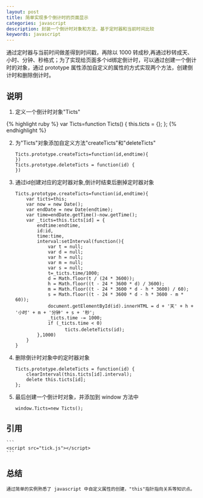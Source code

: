 ```yaml
---
layout: post
title: 简单实现多个倒计时的页面显示
categories: javascript
description: 封装一个倒计时对象和方法，基于定时器和当前时间比较
keywords: javascript
---
```


通过定时器与当前时间做差得到时间戳，再除以 1000 转成秒,再通过秒转成天、小时、分钟、秒格式；为了实现给页面多个id绑定倒计时，可以通过创建一个倒计时的对象，通过 prototype 属性添加自定义的属性的方式实现两个方法，创建倒计时和删除倒计时。

## 说明

1. 定义一个倒计时对象"Ticts"

{% highlight ruby %}
	var Ticts=function Ticts() {
	    this.ticts = {}; 
	};
{% endhighlight %}

2. 为"Ticts"对象添加自定义方法"createTicts"和"deleteTicts"

	```
	Ticts.prototype.createTicts=function(id,endtime){
	})
	Ticts.prototype.deleteTicts = function(id) {
	})
	```
3. 通过id创建对应的定时器对象,倒计时结束后删掉定时器对象

	```
	Ticts.prototype.createTicts=function(id,endtime){
	    var ticts=this;
	    var now = new Date();
	    var endDate = new Date(endtime);
	    var time=endDate.getTime()-now.getTime();
	    var _ticts=this.ticts[id] = {
	        endtime:endtime,
	        id:id,
	        time:time,
	        interval:setInterval(function(){
	            var t = null;
	            var d = null;
	            var h = null;
	            var m = null;
	            var s = null;
	            t=_ticts.time/1000;
	            d = Math.floor(t / (24 * 3600));
	            h = Math.floor((t - 24 * 3600 * d) / 3600);
	            m = Math.floor((t - 24 * 3600 * d - h * 3600) / 60);
	            s = Math.floor((t - 24 * 3600 * d - h * 3600 - m * 60));
	            document.getElementById(id).innerHTML = d + '天' + h + '小时' + m + '分钟' + s + '秒';
	            _ticts.time -= 1000;
	            if (_ticts.time < 0)
	　　　　　　　　　　　ticts.deleteTicts(id);                               
	        },1000)
	    }       
	}
	```
4. 删除倒计时对象中的定时器对象

	```
	Ticts.prototype.deleteTicts = function(id) {
	    clearInterval(this.ticts[id].interval);
	    delete this.ticts[id];
	};
	```
5. 最后创建一个倒计时对象，并添加到 window 方法中

	```
	window.Ticts=new Ticts();
	```
## 引用
	
	```
	<script src="tick.js"></script>
	```
## 总结
	
	通过简单的实例熟悉了 javascript 中自定义属性的创建，"this"指针指向关系等知识点。
